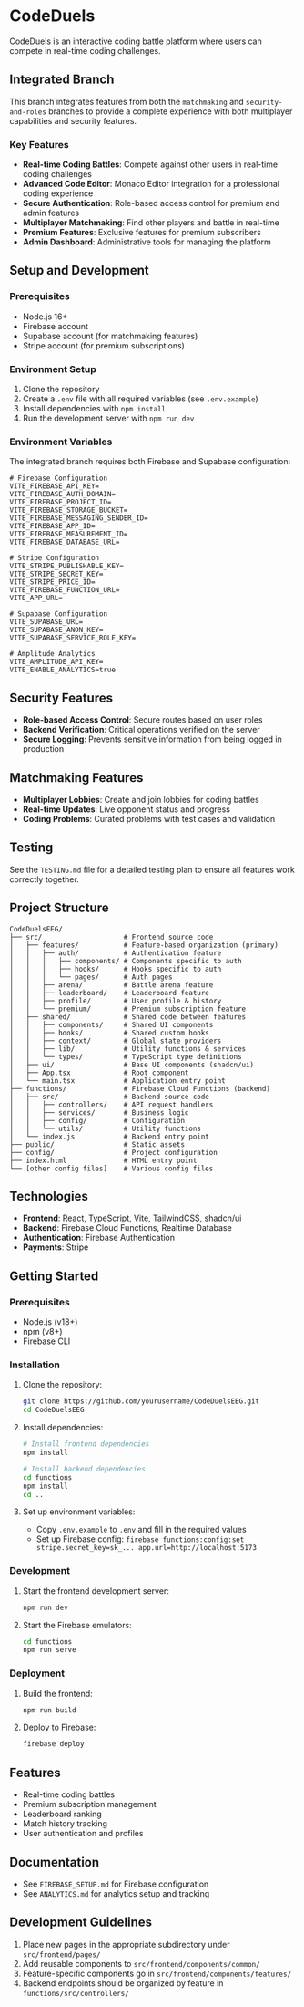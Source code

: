 # CodeDuels

CodeDuels is an interactive coding battle platform where users can compete in real-time coding challenges.

## Integrated Branch

This branch integrates features from both the `matchmaking` and `security-and-roles` branches to provide a complete experience with both multiplayer capabilities and security features.

### Key Features

- **Real-time Coding Battles**: Compete against other users in real-time coding challenges
- **Advanced Code Editor**: Monaco Editor integration for a professional coding experience
- **Secure Authentication**: Role-based access control for premium and admin features
- **Multiplayer Matchmaking**: Find other players and battle in real-time
- **Premium Features**: Exclusive features for premium subscribers
- **Admin Dashboard**: Administrative tools for managing the platform

## Setup and Development

### Prerequisites

- Node.js 16+
- Firebase account
- Supabase account (for matchmaking features)
- Stripe account (for premium subscriptions)

### Environment Setup

1. Clone the repository
2. Create a `.env` file with all required variables (see `.env.example`)
3. Install dependencies with `npm install`
4. Run the development server with `npm run dev`

### Environment Variables

The integrated branch requires both Firebase and Supabase configuration:

```
# Firebase Configuration
VITE_FIREBASE_API_KEY=
VITE_FIREBASE_AUTH_DOMAIN=
VITE_FIREBASE_PROJECT_ID=
VITE_FIREBASE_STORAGE_BUCKET=
VITE_FIREBASE_MESSAGING_SENDER_ID=
VITE_FIREBASE_APP_ID=
VITE_FIREBASE_MEASUREMENT_ID=
VITE_FIREBASE_DATABASE_URL=

# Stripe Configuration
VITE_STRIPE_PUBLISHABLE_KEY=
VITE_STRIPE_SECRET_KEY=
VITE_STRIPE_PRICE_ID=
VITE_FIREBASE_FUNCTION_URL=
VITE_APP_URL=

# Supabase Configuration
VITE_SUPABASE_URL=
VITE_SUPABASE_ANON_KEY=
VITE_SUPABASE_SERVICE_ROLE_KEY=

# Amplitude Analytics
VITE_AMPLITUDE_API_KEY=
VITE_ENABLE_ANALYTICS=true
```

## Security Features

- **Role-based Access Control**: Secure routes based on user roles
- **Backend Verification**: Critical operations verified on the server
- **Secure Logging**: Prevents sensitive information from being logged in production

## Matchmaking Features

- **Multiplayer Lobbies**: Create and join lobbies for coding battles
- **Real-time Updates**: Live opponent status and progress
- **Coding Problems**: Curated problems with test cases and validation

## Testing

See the `TESTING.md` file for a detailed testing plan to ensure all features work correctly together.

## Project Structure

```
CodeDuelsEEG/
├── src/                    # Frontend source code
│   ├── features/           # Feature-based organization (primary)
│   │   ├── auth/           # Authentication feature
│   │   │   ├── components/ # Components specific to auth
│   │   │   ├── hooks/      # Hooks specific to auth
│   │   │   └── pages/      # Auth pages
│   │   ├── arena/          # Battle arena feature
│   │   ├── leaderboard/    # Leaderboard feature
│   │   ├── profile/        # User profile & history
│   │   └── premium/        # Premium subscription feature
│   ├── shared/             # Shared code between features
│   │   ├── components/     # Shared UI components
│   │   ├── hooks/          # Shared custom hooks
│   │   ├── context/        # Global state providers
│   │   ├── lib/            # Utility functions & services
│   │   └── types/          # TypeScript type definitions
│   ├── ui/                 # Base UI components (shadcn/ui)
│   ├── App.tsx             # Root component
│   └── main.tsx            # Application entry point
├── functions/              # Firebase Cloud Functions (backend)
│   ├── src/                # Backend source code
│   │   ├── controllers/    # API request handlers
│   │   ├── services/       # Business logic
│   │   ├── config/         # Configuration
│   │   └── utils/          # Utility functions
│   └── index.js            # Backend entry point
├── public/                 # Static assets
├── config/                 # Project configuration
├── index.html              # HTML entry point
└── [other config files]    # Various config files
```

## Technologies

- **Frontend**: React, TypeScript, Vite, TailwindCSS, shadcn/ui
- **Backend**: Firebase Cloud Functions, Realtime Database
- **Authentication**: Firebase Authentication
- **Payments**: Stripe

## Getting Started

### Prerequisites

- Node.js (v18+)
- npm (v8+)
- Firebase CLI

### Installation

1. Clone the repository:
   ```bash
   git clone https://github.com/yourusername/CodeDuelsEEG.git
   cd CodeDuelsEEG
   ```

2. Install dependencies:
   ```bash
   # Install frontend dependencies
   npm install
   
   # Install backend dependencies
   cd functions
   npm install
   cd ..
   ```

3. Set up environment variables:
   - Copy `.env.example` to `.env` and fill in the required values
   - Set up Firebase config: `firebase functions:config:set stripe.secret_key=sk_... app.url=http://localhost:5173`

### Development

1. Start the frontend development server:
   ```bash
   npm run dev
   ```

2. Start the Firebase emulators:
   ```bash
   cd functions
   npm run serve
   ```

### Deployment

1. Build the frontend:
   ```bash
   npm run build
   ```

2. Deploy to Firebase:
   ```bash
   firebase deploy
   ```

## Features

- Real-time coding battles
- Premium subscription management
- Leaderboard ranking
- Match history tracking
- User authentication and profiles

## Documentation

- See `FIREBASE_SETUP.md` for Firebase configuration
- See `ANALYTICS.md` for analytics setup and tracking

## Development Guidelines

1. Place new pages in the appropriate subdirectory under `src/frontend/pages/`
2. Add reusable components to `src/frontend/components/common/`
3. Feature-specific components go in `src/frontend/components/features/`
4. Backend endpoints should be organized by feature in `functions/src/controllers/`